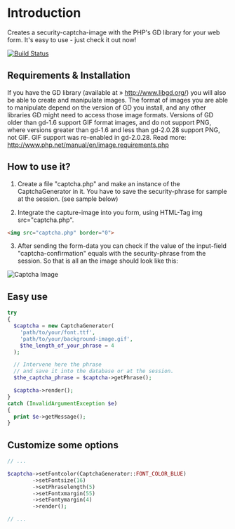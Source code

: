 Introduction
============
Creates a security-captcha-image with the PHP's GD library for your web form. It's easy to use - just check it out now!

[![Build Status](https://travis-ci.org/gjerokrsteski/php-captcha-generator.png?branch=master)](https://travis-ci.org/gjerokrsteski/php-captcha-generator)

Requirements & Installation
---------------------------

If you have the GD library (available at » http://www.libgd.org/) you will also be able to create and manipulate
images. The format of images you are able to manipulate depend on the version of GD you install, and any other
libraries GD might need to access those image formats. Versions of GD older than gd-1.6 support GIF format images,
and do not support PNG, where versions greater than gd-1.6 and less than gd-2.0.28 support PNG, not GIF.
GIF support was re-enabled in gd-2.0.28. Read more: http://www.php.net/manual/en/image.requirements.php


How to use it?
--------------
 1. Create a file "captcha.php" and make an instance of the CaptchaGenerator in it. You have to save the security-phrase for sample at the session. (see sample below)

 2. Integrate the capture-image into you form, using HTML-Tag img src="captcha.php".

  ```html
  <img src="captcha.php" border="0">
  ````

 3. After sending the form-data you can check if the value of the input-field "captcha-confirmation" equals with the security-phrase from the session. So that is all an the image should look like this:

  ![Captcha Image](http://krsteski.de/wp-content/uploads/2010/09/captcha-samp.gif)


Easy use
-------------------
```php
try
{
  $captcha = new CaptchaGenerator(
    'path/to/your/font.ttf',
    'path/to/your/background-image.gif',
    $the_length_of_your_phrase = 4
  );

  // Intervene here the phrase
  // and save it into the database or at the session.
  $the_captcha_phrase = $captcha->getPhrase();

  $captcha->render();
}
catch (InvalidArgumentException $e)
{
  print $e->getMessage();
}
```


Customize some options
---------------------------------
```php
// ...

$captcha->setFontcolor(CaptchaGenerator::FONT_COLOR_BLUE)
        ->setFontsize(16)
        ->setPhraselength(5)
        ->setFontxmargin(55)
        ->setFontymargin(4)
        ->render();

// ...
```
